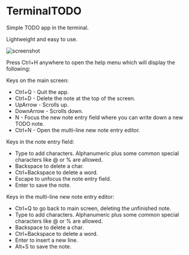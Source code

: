# TerminalTODO

Simple TODO app in the terminal.

Lightweight and easy to use.

![screenshot](https://github.com/user-attachments/assets/5d0e4220-d40e-4fdc-b8cd-983a96b43fb9)

Press Ctrl+H anywhere to open the help menu which will display the following:

Keys on the main screen:
- Ctrl+Q - Quit the app.
- Ctrl+D - Delete the note at the top of the screen.
- UpArrow - Scrolls up.
- DownArrow - Scrolls down.
- N - Focus the new note entry field where you can write down a new TODO note.
- Ctrl+N - Open the multi-line new note entry editor.

Keys in the note entry field:
- Type to add characters. Alphanumeric plus some common special characters like @ or % are allowed.
- Backspace to delete a char.
- Ctrl+Backspace to delete a word.
- Escape to unfocus the note entry field.
- Enter to save the note.

Keys in the multi-line new note entry editor:
- Ctrl+Q to go back to main screen, deleting the unfinished note.
- Type to add characters. Alphanumeric plus some common special characters like @ or % are allowed.
- Backspace to delete a char.
- Ctrl+Backspace to delete a word.
- Enter to insert a new line.
- Alt+S to save the note.
